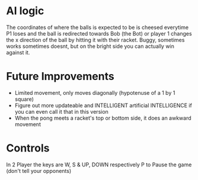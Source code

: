 # AI logic

The coordinates of where the balls is expected to be is cheesed everytime P1 loses and the ball is redirected towards Bob (the Bot) or player 1 changes the x direction of the ball by hitting it with their racket. Buggy, sometimes works sometimes doesnt, but on the bright side you can actually win against it.

# Future Improvements

- Limited movement, only moves diagonally (hypotenuse of a 1 by 1 square)
- Figure out more updateable and INTELLIGENT artificial INTELLIGENCE if you can even call it that in this version
- When the pong meets a racket's top or bottom side, it does an awkward movement

# Controls

In 2 Player the keys are W, S & UP, DOWN respectively
P to Pause the game (don't tell your opponents)

